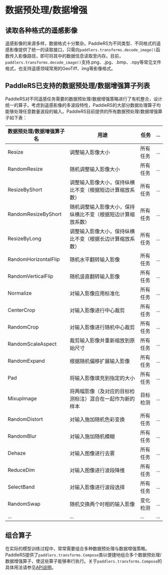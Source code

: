# 数据预处理/数据增强

## 读取各种格式的遥感影像

遥感影像的来源多样，数据格式十分繁杂。PaddleRS为不同类型、不同格式的遥感影像提供了统一的读取接口，只需向`paddlers.transforms.decode_image()`函数传入影像路径，即可将其中的数据信息读取至内存。目前，`paddlers.transforms.decode_image()`支持.png、.jpg、.bmp、.npy等常见文件格式，也支持遥感领域常用的GeoTiff、img等影像格式。

## PaddleRS已支持的数据预处理/数据增强算子列表

PaddleRS对不同遥感任务需要的数据预处理/数据增强策略进行了有机整合，设计统一的算子。考虑到遥感影像的多波段特性，PaddleRS的大部分数据处理算子均能够处理任意数量波段的输入。PaddleRS目前提供的所有数据预处理/数据增强算子如下表：

| 数据预处理/数据增强算子名 | 用途                                           | 任务     | ... |
| -------------------- | ------------------------------------------------- | -------- | ---- |
| Resize               | 调整输入影像大小 | 所有任务 | ... |
| RandomResize         | 随机调整输入影像大小 | 所有任务 | ... |
| ResizeByShort        | 调整输入影像大小，保持纵横比不变（根据短边计算缩放系数） | 所有任务 | ... |
| RandomResizeByShort  | 随机调整输入影像大小，保持纵横比不变（根据短边计算缩放系数） | 所有任务 | ... |
| ResizeByLong         | 调整输入影像大小，保持纵横比不变（根据长边计算缩放系数） | 所有任务 | ... |
| RandomHorizontalFlip | 随机水平翻转输入影像 | 所有任务 | ... |
| RandomVerticalFlip   | 随机竖直翻转输入影像 | 所有任务 | ... |
| Normalize            | 对输入影像应用标准化 | 所有任务 | ... |
| CenterCrop           | 对输入影像进行中心裁剪 | 所有任务 | ... |
| RandomCrop           | 对输入影像进行随机中心裁剪 | 所有任务 | ... |
| RandomScaleAspect    | 裁剪输入影像并重新缩放到原始尺寸 | 所有任务 | ... |
| RandomExpand         | 根据随机偏移扩展输入影像 | 所有任务 | ... |
| Pad                  | 将输入影像填充到指定的大小 | 所有任务 | ... |
| MixupImage           | 将两幅影像（及对应的目标检测标注）混合在一起作为新的样本 | 目标检测 | ... |
| RandomDistort        | 对输入施加随机色彩变换 | 所有任务 | ... |
| RandomBlur           | 对输入施加随机模糊 | 所有任务 | ... |
| Dehaze               | 对输入图像进行去雾 | 所有任务 | ... |
| ReduceDim            | 对输入图像进行波段降维 | 所有任务 | ... |
| SelectBand           | 对输入影像进行波段选择 | 所有任务 | ... |
| RandomSwap           | 随机交换两个时相的输入影像 | 变化检测 | ... |
| ...                  | ... | ... | ... |

## 组合算子

在实际的模型训练过程中，常常需要组合多种数据预处理与数据增强策略。PaddleRS提供了`paddlers.transforms.Compose`类以便捷地组合多个数据预处理/数据增强算子，使这些算子能够串行执行。关于`paddlers.transforms.Compose`的具体用法请参见[API说明](https://github.com/PaddlePaddle/PaddleRS/blob/develop/docs/apis/data.md)。
